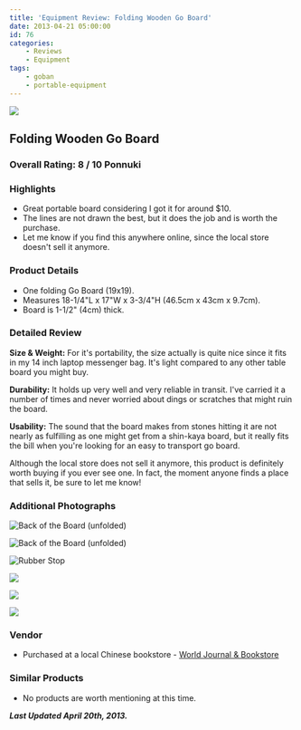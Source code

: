 ```yaml
---
title: 'Equipment Review: Folding Wooden Go Board'
date: 2013-04-21 05:00:00
id: 76
categories:
	- Reviews
	- Equipment
tags:
	- goban
	- portable-equipment
---
```


![](http://www.bengozen.com/wp-content/uploads/2010/10/foldWoodenBoard.jpg)

## Folding Wooden Go Board

### Over­all Rat­ing: 8 / 10 Ponnuki

### High­lights

*   Great portable board considering I got it for around $10.
*   The lines are not drawn the best, but it does the job and is worth the purchase.
*   Let me know if you find this anywhere online, since the local store doesn't sell it anymore.

### Prod­uct Details

*   One folding Go Board (19x19).
*   Measures 18-1/4"L x 17"W x 3-3/4"H (46.5cm x 43cm x 9.7cm).
*   Board is 1-1/2" (4cm) thick.
<!--more-->

### Detailed Review

**Size &amp; Weight:** For it's portability, the size actually is quite nice since it fits in my 14 inch laptop messenger bag. It's light compared to any other table board you might buy.

**Dura­bil­ity:** It holds up very well and very reliable in transit. I've carried it a number of times and never worried about dings or scratches that might ruin the board.

**Usabil­ity:** The sound that the board makes from stones hitting it are not nearly as fulfilling as one might get from a shin-kaya board, but it really fits the bill when you're looking for an easy to transport go board.

Although the local store does not sell it anymore, this product is definitely worth buying if you ever see one. In fact, the moment anyone finds a place that sells it, be sure to let me know!

### Addi­tional Photographs

![Back of the Board (unfolded)](/images/2010/10/foldWoodenBoard2.jpg)

![Back of the Board (unfolded)](/images/2010/10/foldWoodenBoard3.jpg)

![Rubber Stop](http://www.bengozen.com/wp-content/uploads/2010/10/foldWoodenBoard4.jpg)

![](/images/2010/10/foldWoodenBoard5.jpg)

![](/images/2010/10/foldWoodenBoard6.jpg)

![](/images/2010/10/foldWoodenBoard7.jpg)

### Ven­dor

* Purchased at a local Chinese bookstore - [World Journal &amp; Bookstore](http://www.yelp.com/biz/world-journal-and-bookstore-rockville)

### Sim­i­lar Products

* No products are worth mentioning at this time.

_**Last Updated April 20th, 2013.**_
